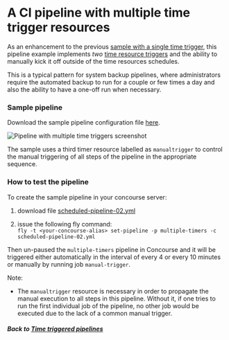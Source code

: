 # A CI pipeline with multiple time trigger resources

As an enhancement to the previous [sample with a single time trigger](../01-single-time-trigger), this pipeline example implements _two_ [time resource triggers](https://github.com/concourse/time-resource) and the ability to manually kick it off outside of the time resources schedules.

This is a typical pattern for system backup pipelines, where administrators
require the automated backup to run for a couple or few times a day and also  the ability to have a one-off run when necessary.

### Sample pipeline
Download the sample pipeline configuration file  [here](scheduled-pipeline-02.yml).  

![Pipeline with multiple time triggers screenshot](https://raw.githubusercontent.com/lsilvapvt/misc-support-files/master/docs/images/time-trigger-02.png)

The sample uses a third timer resource labelled as `manualtrigger` to control the manual triggering of all steps of the pipeline in the appropriate sequence.


### How to test the pipeline

To create the sample pipeline in your concourse server:

1. download file [scheduled-pipeline-02.yml](scheduled-pipeline-02.yml)

1. issue the following fly command:   
`fly -t <your-concourse-alias> set-pipeline -p multiple-timers -c scheduled-pipeline-02.yml`

Then un-paused the `multiple-timers` pipeline in Concourse and it will be triggered either automatically in the interval of every 4 or every 10 minutes or manually by running job `manual-trigger`.


Note:

- The `manualtrigger` resource is necessary in order to propagate the manual execution to all steps in this pipeline. Without it, if one tries to run the first individual job of the pipeline, no other job would be executed due to the lack of a common manual trigger.


##### Back to [Time triggered pipelines](..)
